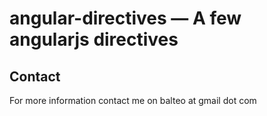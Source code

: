 # angular-directives — A few angularjs directives

## Contact

For more information contact me on balteo at gmail dot com
